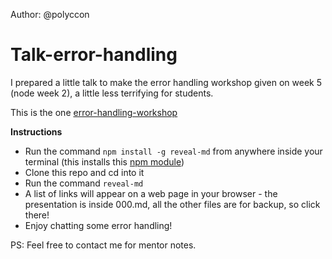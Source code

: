 Author: @polyccon

# Talk-error-handling

I prepared a little talk to make the error handling workshop given on week 5 (node week 2), a little less terrifying for students. 

This is the one [error-handling-workshop](https://github.com/foundersandcoders/error-handling-workshop)

**Instructions**
 
 * Run the command ```npm install -g reveal-md``` from anywhere inside your terminal (this installs this [npm module](https://www.npmjs.com/package/reveal-md-export))
 * Clone this repo and cd into it
 * Run the command ```reveal-md```
 * A list of links will appear on a web page in your browser - the presentation is inside 000.md, all the other files are for backup, so click there!
 * Enjoy chatting some error handling!
 
 PS: Feel free to contact me for mentor notes.
